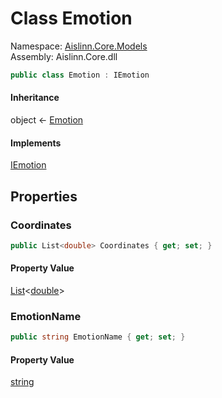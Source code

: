 # <a id="Aislinn_Core_Models_Emotion"></a> Class Emotion

Namespace: [Aislinn.Core.Models](Aislinn.Core.Models.md)  
Assembly: Aislinn.Core.dll  

```csharp
public class Emotion : IEmotion
```

#### Inheritance

object ← 
[Emotion](Aislinn.Core.Models.Emotion.md)

#### Implements

[IEmotion](Aislinn.Core.Interfaces.IEmotion.md)

## Properties

### <a id="Aislinn_Core_Models_Emotion_Coordinates"></a> Coordinates

```csharp
public List<double> Coordinates { get; set; }
```

#### Property Value

 [List](https://learn.microsoft.com/dotnet/api/system.collections.generic.list\-1)<[double](https://learn.microsoft.com/dotnet/api/system.double)\>

### <a id="Aislinn_Core_Models_Emotion_EmotionName"></a> EmotionName

```csharp
public string EmotionName { get; set; }
```

#### Property Value

 [string](https://learn.microsoft.com/dotnet/api/system.string)

